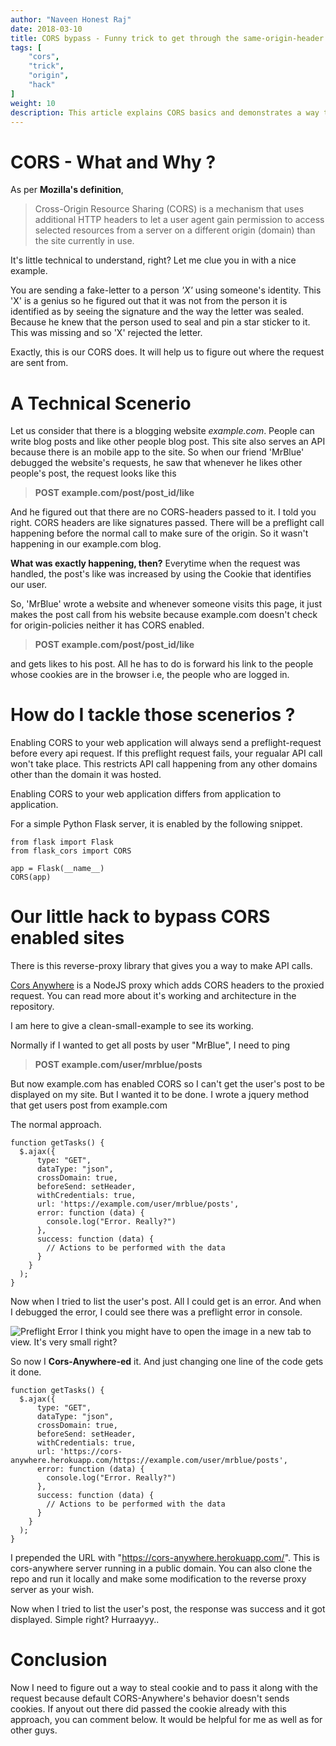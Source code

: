 ```yaml
---
author: "Naveen Honest Raj"
date: 2018-03-10
title: CORS bypass - Funny trick to get through the same-origin-header 👻
tags: [
    "cors",
    "trick",
    "origin",
    "hack"
]
weight: 10
description: This article explains CORS basics and demonstrates a way to get through few CORS api calls.
---
```


# CORS - What and Why ?

As per **Mozilla's definition**, 

> Cross-Origin Resource Sharing (CORS) is a mechanism that uses additional HTTP headers to let a user agent gain permission to access selected resources from a server on a different origin (domain) than the site currently in use.

It's little technical to understand, right? Let me clue you in with a nice example.

You are sending a fake-letter to a person *'X'* using someone's identity. This 'X' is a genius so he figured out that it was not from the person it is identified as by seeing the signature and the way the letter was sealed. Because he knew that the person used to seal and pin a star sticker to it. This was missing and so 'X' rejected the letter.

Exactly, this is our CORS does. It will help us to figure out where the request are sent from.

# A Technical Scenerio
Let us consider that there is a blogging website *example.com*. People can write blog posts and like other people blog post. This site also serves an API because there is an mobile app to the site.
So when our friend 'MrBlue' debugged the website's requests, he saw that whenever he likes other people's post, the request looks like this

> **POST example.com/post/post_id/like**

And he figured out that there are no CORS-headers passed to it. I told you right. CORS headers are like signatures passed. There will be a preflight call happening before the normal call to make sure of the origin. So it wasn't happening in our example.com blog. 

**What was exactly happening, then?** Everytime when the request was handled, the post's like was increased by using the Cookie that identifies our user.

So, 'MrBlue' wrote a website and whenever someone visits this page, it just makes the post call from his website because example.com doesn't check for origin-policies neither it has CORS enabled.

> **POST example.com/post/post_id/like**

and gets likes to his post. All he has to do is forward his link to the people whose cookies are in the browser i.e, the people who are logged in. 


# How do I tackle those scenerios ?

Enabling CORS to your web application will always send a preflight-request before every api request. If this preflight request fails, your regualar API call won't take place. This restricts API call happening from any other domains other than the domain it was hosted.

Enabling CORS to your web application differs from application to application.

For a simple Python Flask server, it is enabled by the following snippet.

```
from flask import Flask
from flask_cors import CORS

app = Flask(__name__)
CORS(app)
```

# Our little hack to bypass CORS enabled sites

There is this reverse-proxy library that gives you a way to make API calls. 

[Cors Anywhere](https://github.com/Rob--W/cors-anywhere) is a NodeJS proxy which adds CORS headers to the proxied request. You can read more about it's working and architecture in the repository.

I am here to give a clean-small-example to see its working.

Normally if I wanted to get all posts by user "MrBlue", I need to ping

> **POST example.com/user/mrblue/posts**

But now example.com has enabled CORS so I can't get the user's post to be displayed on my site. But I wanted it to be done. 
I wrote a jquery method that get users post from example.com

The normal approach.
```
function getTasks() {
  $.ajax({
      type: "GET",
      dataType: "json",
      crossDomain: true,
      beforeSend: setHeader,
      withCredentials: true,
      url: 'https://example.com/user/mrblue/posts', 
      error: function (data) {
        console.log("Error. Really?")
      },
      success: function (data) {
        // Actions to be performed with the data
      }
    }
  );
}
```

Now when I tried to list the user's post. All I could get is an error. And when I debugged the error, I could see there was a preflight error in console. 

![Preflight Error](/images/preflight-error.png "Preflight Error")
I think you might have to open the image in a new tab to view. It's very small right? 


So now I **Cors-Anywhere-ed** it. And just changing one line of the code gets it done.

```
function getTasks() {
  $.ajax({
      type: "GET",
      dataType: "json",
      crossDomain: true,
      beforeSend: setHeader,
      withCredentials: true,
      url: 'https://cors-anywhere.herokuapp.com/https://example.com/user/mrblue/posts', 
      error: function (data) {
        console.log("Error. Really?")
      },
      success: function (data) {
        // Actions to be performed with the data
      }
    }
  );
}
```

I prepended the URL with "https://cors-anywhere.herokuapp.com/". This is cors-anywhere server running in a public domain. You can also clone the repo and run it locally and make some modification to the reverse proxy server as your wish. 

Now when I tried to list the user's post, the response was success and it got displayed. Simple right? Hurraayyy.. 

# Conclusion
Now I need to figure out a way to steal cookie and to pass it along with the request because default CORS-Anywhere's behavior doesn't sends cookies. If anyout out there did passed the cookie already with this approach, you can comment below. It would be helpful for me as well as for other guys.